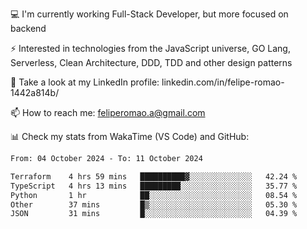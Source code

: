 💻 I'm currently working Full-Stack Developer, but more focused on backend

⚡ Interested in technologies from the JavaScript universe, GO Lang, Serverless, Clean Architecture, DDD, TDD and other design patterns

👥 Take a look at my LinkedIn profile: linkedin.com/in/felipe-romao-1442a814b/

📫 How to reach me: feliperomao.a@gmail.com

📊 Check my stats from WakaTime (VS Code) and GitHub:

<!--START_SECTION:waka-->

```txt
From: 04 October 2024 - To: 11 October 2024

Terraform    4 hrs 59 mins   ██████████▓░░░░░░░░░░░░░░   42.24 %
TypeScript   4 hrs 13 mins   █████████░░░░░░░░░░░░░░░░   35.77 %
Python       1 hr            ██░░░░░░░░░░░░░░░░░░░░░░░   08.54 %
Other        37 mins         █▒░░░░░░░░░░░░░░░░░░░░░░░   05.30 %
JSON         31 mins         █░░░░░░░░░░░░░░░░░░░░░░░░   04.39 %
```

<!--END_SECTION:waka-->
